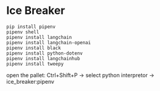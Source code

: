 # Ice Breaker

```
pip install pipenv
pipenv shell
pipenv install langchain
pipenv install langchain-openai
pipenv install black
pipenv install python-dotenv
pipenv install langchainhub
pipenv install tweepy
```

open the pallet: Ctrl+Shift+P -> select python interpretor -> ice_breaker:pipenv
